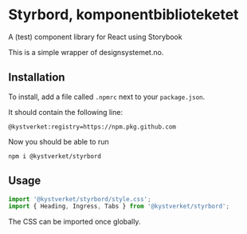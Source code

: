 # Styrbord, komponentbiblioteketet

A (test) component library for React using Storybook

This is a simple wrapper of designsystemet.no.

## Installation

To install, add a file called ```.npmrc``` next to your ```package.json```.

It should contain the following line:

```.npmrc
@kystverket:registry=https://npm.pkg.github.com
```

Now you should be able to run

```npm i @kystverket/styrbord```

## Usage

```js
import '@kystverket/styrbord/style.css';
import { Heading, Ingress, Tabs } from '@kystverket/styrbord';
```

The CSS can be imported once globally.
